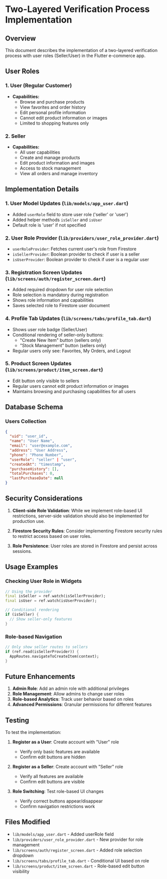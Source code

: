# Two-Layered Verification Process Implementation

## Overview
This document describes the implementation of a two-layered verification process with user roles (Seller/User) in the Flutter e-commerce app.

## User Roles

### 1. User (Regular Customer)
- **Capabilities:**
  - Browse and purchase products
  - View favorites and order history
  - Edit personal profile information
  - Cannot edit product information or images
  - Limited to shopping features only

### 2. Seller
- **Capabilities:**
  - All user capabilities
  - Create and manage products
  - Edit product information and images
  - Access to stock management
  - View all orders and manage inventory

## Implementation Details

### 1. User Model Updates (`lib/models/app_user.dart`)
- Added `userRole` field to store user role ('seller' or 'user')
- Added helper methods `isSeller` and `isUser`
- Default role is 'user' if not specified

### 2. User Role Provider (`lib/providers/user_role_provider.dart`)
- `userRoleProvider`: Fetches current user's role from Firestore
- `isSellerProvider`: Boolean provider to check if user is a seller
- `isUserProvider`: Boolean provider to check if user is a regular user

### 3. Registration Screen Updates (`lib/screens/auth/register_screen.dart`)
- Added required dropdown for user role selection
- Role selection is mandatory during registration
- Shows role information and capabilities
- Saves selected role to Firestore user document

### 4. Profile Tab Updates (`lib/screens/tabs/profile_tab.dart`)
- Shows user role badge (Seller/User)
- Conditional rendering of seller-only buttons:
  - "Create New Item" button (sellers only)
  - "Stock Management" button (sellers only)
- Regular users only see: Favorites, My Orders, and Logout

### 5. Product Screen Updates (`lib/screens/product/item_screen.dart`)
- Edit button only visible to sellers
- Regular users cannot edit product information or images
- Maintains browsing and purchasing capabilities for all users

## Database Schema

### Users Collection
```json
{
  "uid": "user_id",
  "name": "User Name",
  "email": "user@example.com",
  "address": "User Address",
  "phone": "Phone Number",
  "userRole": "seller" | "user",
  "createdAt": "timestamp",
  "purchaseHistory": [],
  "totalPurchases": 0,
  "lastPurchaseDate": null
}
```

## Security Considerations

1. **Client-side Role Validation**: While we implement role-based UI restrictions, server-side validation should also be implemented for production use.

2. **Firestore Security Rules**: Consider implementing Firestore security rules to restrict access based on user roles.

3. **Role Persistence**: User roles are stored in Firestore and persist across sessions.

## Usage Examples

### Checking User Role in Widgets
```dart
// Using the provider
final isSeller = ref.watch(isSellerProvider);
final isUser = ref.watch(isUserProvider);

// Conditional rendering
if (isSeller) {
  // Show seller-only features
}
```

### Role-based Navigation
```dart
// Only show seller routes to sellers
if (ref.read(isSellerProvider)) {
  AppRoutes.navigateToCreateItem(context);
}
```

## Future Enhancements

1. **Admin Role**: Add an admin role with additional privileges
2. **Role Management**: Allow admins to change user roles
3. **Role-based Analytics**: Track user behavior based on roles
4. **Advanced Permissions**: Granular permissions for different features

## Testing

To test the implementation:

1. **Register as a User**: Create account with "User" role
   - Verify only basic features are available
   - Confirm edit buttons are hidden

2. **Register as a Seller**: Create account with "Seller" role
   - Verify all features are available
   - Confirm edit buttons are visible

3. **Role Switching**: Test role-based UI changes
   - Verify correct buttons appear/disappear
   - Confirm navigation restrictions work

## Files Modified

- `lib/models/app_user.dart` - Added userRole field
- `lib/providers/user_role_provider.dart` - New provider for role management
- `lib/screens/auth/register_screen.dart` - Added role selection dropdown
- `lib/screens/tabs/profile_tab.dart` - Conditional UI based on role
- `lib/screens/product/item_screen.dart` - Role-based edit button visibility
